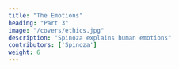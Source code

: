 ```yaml
---
title: "The Emotions"
heading: "Part 3"
image: "/covers/ethics.jpg"
description: "Spinoza explains human emotions"
contributors: ['Spinoza']
weight: 6
---
```




